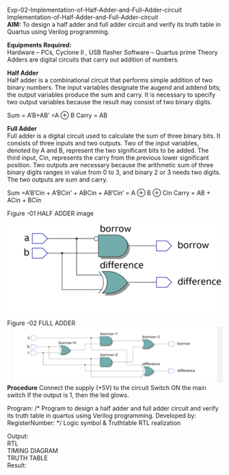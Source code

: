 Exp-02-Implementation-of-Half-Adder-and-Full-Adder-circuit
Implementation-of-Half-Adder-and-Full-Adder-circuit
<br> **AIM:**
To design a half adder and full adder circuit and verify its truth table in Quartus using Verilog programming.

**Equipments Required:**<br>
Hardware – PCs, Cyclone II , USB flasher Software – Quartus prime Theory Adders are digital circuits that carry out addition of numbers.

**Half Adder**<br>
Half adder is a combinational circuit that performs simple addition of two binary numbers. The input variables designate the augend and addend bits; the output variables produce the sum and carry. It is necessary to specify two output variables because the result may consist of two binary digits.

Sum = A’B+AB’ =A ⊕ B Carry = AB

**Full Adder**<br>
Full adder is a digital circuit used to calculate the sum of three binary bits. It consists of three inputs and two outputs. Two of the input variables, denoted by A and B, represent the two significant bits to be added. The third input, Cin, represents the carry from the previous lower significant position. Two outputs are necessary because the arithmetic sum of three binary digits ranges in value from 0 to 3, and binary 2 or 3 needs two digits. The two outputs are sum and carry.

Sum =A’B’Cin + A’BCin’ + ABCin + AB’Cin’ = A ⊕ B ⊕ Cin Carry = AB + ACin + BCin



Figure -01 HALF ADDER
image
![](https://github.com/yuvasri2005/subtractor/blob/51d2d9fe8db940cba556315b8c3bf1b9b4f3ebc1/Images/IMG_20230416_125941.jpg
) 
Figure -02 FULL ADDER
![](https://github.com/yuvasri2005/subtractor/blob/376244a8834bd649440d26fae4c8ddc1a37aff5d/Images/IMG_20230416_125957.jpg) 
**Procedure**
Connect the supply (+5V) to the circuit Switch ON the main switch If the output is 1, then the led glows.

Program: /* Program to design a half adder and full adder circuit and verify its truth table in quartus using Verilog programming. Developed by: RegisterNumber:
*/ Logic symbol & Truthtable RTL realization

Output:<br>
RTL<br>
TIMING DIAGRAM<br>
TRUTH TABLE<br>
Result:<br>
